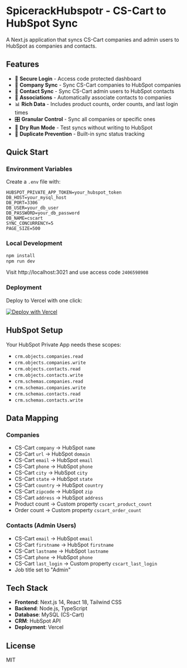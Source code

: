 # SpicerackHubspotr - CS-Cart to HubSpot Sync

A Next.js application that syncs CS-Cart companies and admin users to HubSpot as companies and contacts.

## Features

- 🔐 **Secure Login** - Access code protected dashboard
- 🏢 **Company Sync** - Sync CS-Cart companies to HubSpot companies
- 👤 **Contact Sync** - Sync CS-Cart admin users to HubSpot contacts  
- 🔗 **Associations** - Automatically associate contacts to companies
- 📊 **Rich Data** - Includes product counts, order counts, and last login times
- 🎛️ **Granular Control** - Sync all companies or specific ones
- 🧪 **Dry Run Mode** - Test syncs without writing to HubSpot
- 🚫 **Duplicate Prevention** - Built-in sync status tracking

## Quick Start

### Environment Variables

Create a `.env` file with:

```env
HUBSPOT_PRIVATE_APP_TOKEN=your_hubspot_token
DB_HOST=your_mysql_host
DB_PORT=3306
DB_USER=your_db_user
DB_PASSWORD=your_db_password
DB_NAME=cscart
SYNC_CONCURRENCY=5
PAGE_SIZE=500
```

### Local Development

```bash
npm install
npm run dev
```

Visit http://localhost:3021 and use access code `2406598908`

### Deployment

Deploy to Vercel with one click:

[![Deploy with Vercel](https://vercel.com/button)](https://vercel.com/new/clone?repository-url=https://github.com/yourusername/SpicerackHubspotr)

## HubSpot Setup

Your HubSpot Private App needs these scopes:
- `crm.objects.companies.read`
- `crm.objects.companies.write`
- `crm.objects.contacts.read`
- `crm.objects.contacts.write`
- `crm.schemas.companies.read`
- `crm.schemas.companies.write`
- `crm.schemas.contacts.read`
- `crm.schemas.contacts.write`

## Data Mapping

### Companies
- CS-Cart `company` → HubSpot `name`
- CS-Cart `url` → HubSpot `domain`
- CS-Cart `email` → HubSpot `email`
- CS-Cart `phone` → HubSpot `phone`
- CS-Cart `city` → HubSpot `city`
- CS-Cart `state` → HubSpot `state`
- CS-Cart `country` → HubSpot `country`
- CS-Cart `zipcode` → HubSpot `zip`
- CS-Cart `address` → HubSpot `address`
- Product count → Custom property `cscart_product_count`
- Order count → Custom property `cscart_order_count`

### Contacts (Admin Users)
- CS-Cart `email` → HubSpot `email`
- CS-Cart `firstname` → HubSpot `firstname`
- CS-Cart `lastname` → HubSpot `lastname`
- CS-Cart `phone` → HubSpot `phone`
- CS-Cart `last_login` → Custom property `cscart_last_login`
- Job title set to "Admin"

## Tech Stack

- **Frontend**: Next.js 14, React 18, Tailwind CSS
- **Backend**: Node.js, TypeScript
- **Database**: MySQL (CS-Cart)
- **CRM**: HubSpot API
- **Deployment**: Vercel

## License

MIT
